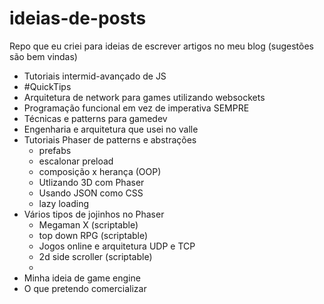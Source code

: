 # ideias-de-posts
Repo que eu criei para ideias de escrever artigos no meu blog (sugestões são bem vindas)

- Tutoriais intermid-avançado de JS
- #QuickTips
- Arquitetura de network para games utilizando websockets
- Programação funcional em vez de imperativa SEMPRE
- Técnicas e patterns para gamedev
- Engenharia e arquitetura que usei no valle
- Tutoriais Phaser de patterns e abstrações
  - prefabs
  - escalonar preload
  - composição x herança (OOP)
  - Utlizando 3D com Phaser
  - Usando JSON como CSS
  - lazy loading
- Vários tipos de jojinhos no Phaser
  - Megaman X (scriptable)
  - top down RPG (scriptable)
  - Jogos online e arquitetura UDP e TCP
  - 2d side scroller (scriptable)
  - 
- Minha ideia de game engine
- O que pretendo comercializar
